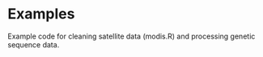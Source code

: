 # Examples

Example code for cleaning satellite data (modis.R) and processing genetic sequence data.
